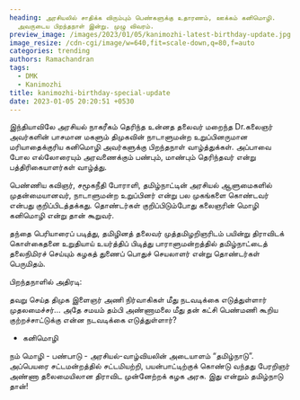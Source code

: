 ```yaml
---
heading: அரசியலில் சாதிக்க விரும்பும் பெண்களுக்கு உதாரணம், ஊக்கம் கனிமொழி.
  அவருடைய பிறந்தநாள் இன்று. முழு விவரம்.
preview_image: /images/2023/01/05/kanimozhi-latest-birthday-update.jpg
image_resize: /cdn-cgi/image/w=640,fit=scale-down,q=80,f=auto
categories: trending
authors: Ramachandran
tags:
  - DMK
  - Kanimozhi
title: kanimozhi-birthday-special-update
date: 2023-01-05 20:20:51 +0530
---
```



இந்தியாவிலே அரசியல் நாகரீகம் தெரிந்த உன்னத தலைவர் மறைந்த Dr.கலைஞர் அவர்களின் பாசமான மகளும் திமுகவின் நாடாளுமன்ற உறுப்பினருமான மரியாதைக்குரிய கனிமொழி அவர்களுக்கு பிறந்தநாள் வாழ்த்துக்கள். அப்பாவை போல எல்லோரையும் அரவணைக்கும் பண்பும், மாண்பும் தெரிந்தவர் என்று பத்திரிகையாளர்கள் வாழ்த்து.

பெண்ணிய கவிஞர், சமூகநீதி போராளி, தமிழ்நாட்டின் அரசியல் ஆளுமைகளில் முதன்மையானவர், நாடாளுமன்ற உறுப்பினர் என்று பல முகங்களை கொண்டவர் என்பது குறிப்பிடத்தக்கது. தொண்டர்கள் குறிப்பிடும்போது கலைஞரின் மொழி கனிமொழி என்று தான் கூறுவர்.

தந்தை பெரியாரைப் படித்து, தமிழினத் தலைவர் முத்தமிழறிஞரிடம் பயின்று திராவிடக் கொள்கைதனை உறுதியாய் உயர்த்திப் பிடித்து பாராளுமன்றத்தில் தமிழ்நாட்டைத் தலைநிமிரச் செய்யும் கழகத் துணைப் பொதுச் செயலாளர் என்று தொண்டர்கள் பெருமிதம்.

பிறந்தநாளில் அதிரடி:

தவறு செய்த திமுக இளைஞர் அணி நிர்வாகிகள் மீது நடவடிக்கை எடுத்துள்ளார் முதலமைச்சர்... அதே சமயம் தம்பி அண்ணாமலை மீது தன் கட்சி பெண்மணி கூறிய குற்றச்சாட்டுக்கு என்ன நடவடிக்கை எடுத்துள்ளார்?

* கனிமொழி

நம் மொழி - பண்பாடு - அரசியல்-வாழ்வியலின் அடையாளம்  “தமிழ்நாடு”. அப்பெயரை சட்டமன்றத்தில் சட்டமியற்றி, பயன்பாட்டிற்குக் கொண்டு வந்தது பேரறிஞர் அண்ணா தலைமையிலான திராவிட முன்னேற்றக் கழக அரசு. இது என்றும் தமிழ்நாடு தான்!